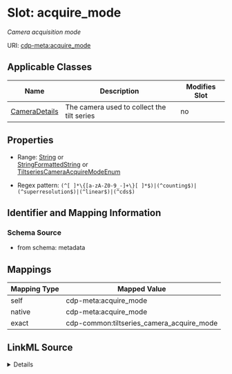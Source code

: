 

# Slot: acquire_mode


_Camera acquisition mode_



URI: [cdp-meta:acquire_mode](metadataacquire_mode)



<!-- no inheritance hierarchy -->





## Applicable Classes

| Name | Description | Modifies Slot |
| --- | --- | --- |
| [CameraDetails](CameraDetails.md) | The camera used to collect the tilt series |  no  |







## Properties

* Range: [String](String.md)&nbsp;or&nbsp;<br />[StringFormattedString](StringFormattedString.md)&nbsp;or&nbsp;<br />[TiltseriesCameraAcquireModeEnum](TiltseriesCameraAcquireModeEnum.md)

* Regex pattern: `(^[ ]*\{[a-zA-Z0-9_-]+\}[ ]*$)|(^counting$)|(^superresolution$)|(^linear$)|(^cds$)`





## Identifier and Mapping Information







### Schema Source


* from schema: metadata




## Mappings

| Mapping Type | Mapped Value |
| ---  | ---  |
| self | cdp-meta:acquire_mode |
| native | cdp-meta:acquire_mode |
| exact | cdp-common:tiltseries_camera_acquire_mode |




## LinkML Source

<details>
```yaml
name: acquire_mode
description: Camera acquisition mode
from_schema: metadata
exact_mappings:
- cdp-common:tiltseries_camera_acquire_mode
rank: 1000
alias: acquire_mode
owner: CameraDetails
domain_of:
- CameraDetails
range: string
inlined: true
inlined_as_list: true
pattern: (^[ ]*\{[a-zA-Z0-9_-]+\}[ ]*$)|(^counting$)|(^superresolution$)|(^linear$)|(^cds$)
any_of:
- range: StringFormattedString
- range: tiltseries_camera_acquire_mode_enum

```
</details>